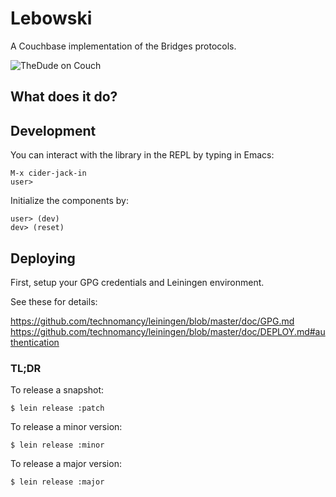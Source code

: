 # Lebowski

A Couchbase implementation of the Bridges protocols.

![TheDude on Couch](http://i.imgur.com/Gv8XHUe.jpg)

## What does it do?



## Development

You can interact with the library in the REPL by typing in Emacs:

    M-x cider-jack-in
    user> 

Initialize the components by: 

    user> (dev)
    dev> (reset)


## Deploying 

First, setup your GPG credentials and Leiningen environment.

See these for details:

https://github.com/technomancy/leiningen/blob/master/doc/GPG.md
https://github.com/technomancy/leiningen/blob/master/doc/DEPLOY.md#authentication

### TL;DR

To release a snapshot:

    $ lein release :patch

To release a minor version:

    $ lein release :minor
    
To release a major version:

    $ lein release :major
